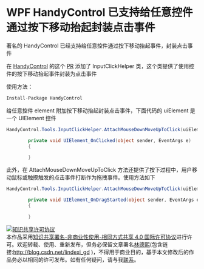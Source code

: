 
# WPF HandyControl 已支持给任意控件通过按下移动抬起封装点击事件

著名的 HandyControl 已经支持给任意控件通过按下移动抬起事件，封装点击事件

<!--more-->


<!-- 发布 -->

在 [HandyControl](https://github.com/HandyOrg/HandyControl/pull/414) 的这个 [PR](https://github.com/HandyOrg/HandyControl/pull/414) 添加了 InputClickHelper 类，这个类提供了使用控件的按下移动抬起事件封装为点击事件

使用方法：

```csharp
Install-Package HandyControl
```

给任意控件 element 附加按下移动抬起封装点击事件，下面代码的 uiElement 是一个 UIElement 控件

```csharp
HandyControl.Tools.InputClickHelper.AttachMouseDownMoveUpToClick(uiElement, UIElement_OnClicked);

        private void UIElement_OnClicked(object sender, EventArgs e)
        {
            
        }
```

此外，在 AttachMouseDownMoveUpToClick 方法还提供了按下过程中，用户移动鼠标或触摸触发的点击事件打断作为拖拽事件。使用方法如下

```csharp
HandyControl.Tools.InputClickHelper.AttachMouseDownMoveUpToClick(uiElement, UIElement_OnClicked, UIElement_OnDragStarted);

        private void UIElement_OnDragStarted(object sender, EventArgs e)
        {
            
        }
```





<a rel="license" href="http://creativecommons.org/licenses/by-nc-sa/4.0/"><img alt="知识共享许可协议" style="border-width:0" src="https://licensebuttons.net/l/by-nc-sa/4.0/88x31.png" /></a><br />本作品采用<a rel="license" href="http://creativecommons.org/licenses/by-nc-sa/4.0/">知识共享署名-非商业性使用-相同方式共享 4.0 国际许可协议</a>进行许可。欢迎转载、使用、重新发布，但务必保留文章署名[林德熙](http://blog.csdn.net/lindexi_gd)(包含链接:http://blog.csdn.net/lindexi_gd )，不得用于商业目的，基于本文修改后的作品务必以相同的许可发布。如有任何疑问，请与我[联系](mailto:lindexi_gd@163.com)。